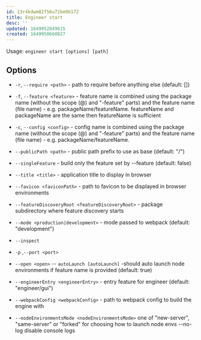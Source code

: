 ```yaml
---
id: 13r4kdwm82f56u71km9b172
title: Engineer start
desc: ''
updated: 1649952849615
created: 1649950660827
---
```


Usage: `engineer start [options] [path]`

## Options

  - `-r`, `--require <path>` - path to require before anything else (default: [])
  - `-f`, `--feature <feature>` - feature name is combined using the package name (without the scope (@) and "-feature" parts) and the feature name (file name) - e.g. packageName/featureName.
          featureName and packageName are the same then featureName is sufficient
  
  - `-c`, `--config <config>` - config name is combined using the package name (without the scope (@) and "-feature" parts) and the feature name (file name) - e.g. packageName/featureName.
      
  - `--publicPath <path>` - public path prefix to use as base (default: "/")
  - `--singleFeature` - build only the feature set by --feature (default: false)
  - `--title <title>` - application title to display in browser
  - `--favicon <faviconPath>` - path to favicon to be displayed in browser environments
  - `--featureDiscoveryRoot <featureDiscoveryRoot>` - package subdirectory where feature discovery starts
  - `--mode <production|development>` - mode passed to webpack (default: "development")
  - `--inspect`
  - `-p` ,`--port <port>`
  - `--open <open>`
  -- `autoLaunch [autoLaunch]` -should auto launch node environments if feature name is provided (default: true)
  - `--engineerEntry <engineerEntry>` - entry feature for engineer (default: "engineer/gui")
  - `--webpackConfig <webpackConfig>` - path to webpack config to build the engine with
  - `--nodeEnvironmentsMode <nodeEnvironmentsMode>`  one of "new-server", "same-server" or "forked" for choosing how to launch node envs
  --no-log                                       disable console logs